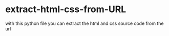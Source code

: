 # extract-html-css-from-URL
with this python file you can extract the html and css source code from the url 
